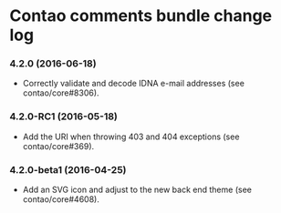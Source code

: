 # Contao comments bundle change log

### 4.2.0 (2016-06-18)

 * Correctly validate and decode IDNA e-mail addresses (see contao/core#8306).

### 4.2.0-RC1 (2016-05-18)

 * Add the URI when throwing 403 and 404 exceptions (see contao/core#369).

### 4.2.0-beta1 (2016-04-25)

 * Add an SVG icon and adjust to the new back end theme (see contao/core#4608).
